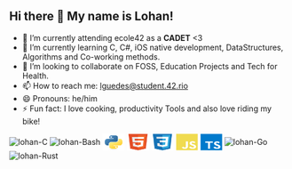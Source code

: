## Hi there 👋 My name is Lohan!

- 🔭 I’m currently attending ecole42 as a **CADET** <3 
- 🌱 I’m currently learning C, C#, iOS native development, DataStructures, Algorithms and Co-working methods.
- 👯 I’m looking to collaborate on FOSS, Education Projects and Tech for Health.
- 📫 How to reach me: lguedes@student.42.rio
- 😄 Pronouns: he/him
- ⚡ Fun fact: I love cooking, productivity Tools and also love riding my bike!

<div style="display: inline_block">
  <img align="center" alt="lohan-C" height="30" width="40" src="https://cdn.jsdelivr.net/gh/devicons/devicon/icons/c/c-original.svg">
  <img align="center" alt="lohan-Bash" height="35" width="45" src="https://cdn.jsdelivr.net/gh/devicons/devicon/icons/bash/bash-original.svg">
  <img align="center" alt="lohan-Python" height="30" width="40" src="https://raw.githubusercontent.com/devicons/devicon/master/icons/python/python-original.svg">
  <img align="center" alt="lohan-HTML" height="30" width="40" src="https://raw.githubusercontent.com/devicons/devicon/master/icons/html5/html5-original.svg">
  <img align="center" alt="lohan-CSS" height="30" width="40" src="https://raw.githubusercontent.com/devicons/devicon/master/icons/css3/css3-original.svg">
  <img align="center" alt="lohan-Js" height="30" width="40" src="https://raw.githubusercontent.com/devicons/devicon/master/icons/javascript/javascript-plain.svg">
  <img align="center" alt="lohan-Ts" height="30" width="40" src="https://raw.githubusercontent.com/devicons/devicon/master/icons/typescript/typescript-plain.svg">
  <img align="center" alt="lohan-Go" height="30" width="40" src="https://cdn.jsdelivr.net/gh/devicons/devicon/icons/go/go-original.svg">
  <img align="center" alt="lohan-Rust" height="35" width="45" src="https://cdn.jsdelivr.net/gh/devicons/devicon/icons/rust/rust-plain.svg">
</div>

###
